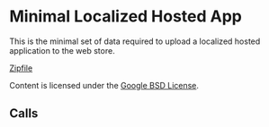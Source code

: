 
Minimal Localized Hosted App
=======

This is the minimal set of data required to upload a localized hosted application to the web store.

[Zipfile](http://developer.chrome.com/extensions/examples/api/i18n/localizedHostedApp.zip)

Content is licensed under the [Google BSD License](https://developers.google.com/open-source/licenses/bsd).

Calls
-----

